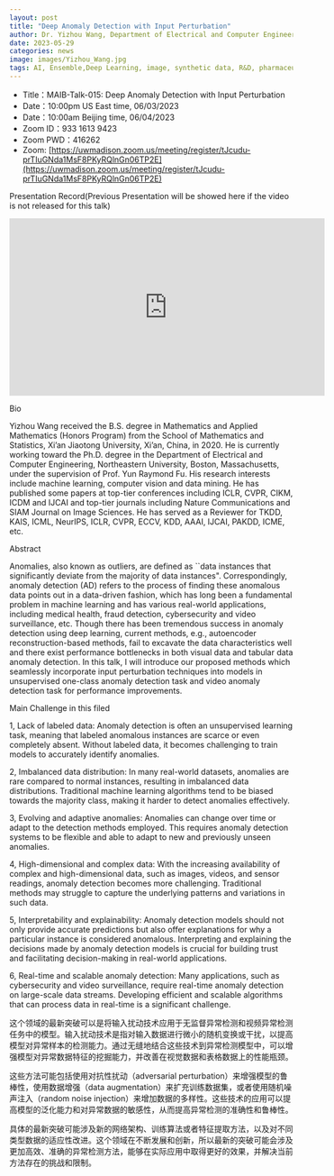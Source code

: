 ```yaml
---
layout: post
title: "Deep Anomaly Detection with Input Perturbation"
author: Dr. Yizhou Wang, Department of Electrical and Computer Engineering, Northeastern University, Boston, Massachusetts
date: 2023-05-29
categories: news
image: images/Yizhou_Wang.jpg
tags: AI, Ensemble,Deep Learning, image, synthetic data, R&D, pharmaceutical, biomedicine
---
```


- Title：MAIB-Talk-015: Deep Anomaly Detection with Input Perturbation
- Date：10:00pm US East time, 06/03/2023
- Date：10:00am Beijing time, 06/04/2023
- Zoom  ID：933 1613 9423
- Zoom PWD：416262
- Zoom: [https://uwmadison.zoom.us/meeting/register/tJcudu-prTIuGNda1MsF8PKyRQlnGn06TP2E](https://uwmadison.zoom.us/meeting/register/tJcudu-prTIuGNda1MsF8PKyRQlnGn06TP2E)

Presentation Record(Previous Presentation will be showed here if the video is not released for this talk)

<p align="center">
<iframe width="560" height="315" src="https://www.youtube.com/embed/EvUnnUppEZ0" title="YouTube video player" frameborder="0" allow="accelerometer; autoplay; clipboard-write; encrypted-media; gyroscope; picture-in-picture" allowfullscreen></iframe>
</p>

Bio

Yizhou Wang received the B.S. degree in Mathematics and Applied Mathematics (Honors Program) from the School of Mathematics and Statistics, Xi’an Jiaotong University, Xi’an, China, in 2020. He is currently working toward the Ph.D. degree in the Department of Electrical and Computer Engineering, Northeastern University, Boston, Massachusetts, under the supervision of Prof. Yun Raymond Fu. His research interests include machine learning, computer vision and data mining. He has published some papers at top-tier conferences including ICLR, CVPR, CIKM, ICDM and IJCAI and top-tier journals including Nature Communications and SIAM Journal on Image Sciences. He has served as a Reviewer for TKDD, KAIS, ICML, NeurIPS, ICLR, CVPR, ECCV, KDD, AAAI, IJCAI, PAKDD, ICME, etc.

Abstract

Anomalies, also known as outliers, are defined as ``data instances that significantly deviate from the majority of data instances". Correspondingly, anomaly detection (AD) refers to the process of finding these anomalous data points out in a data-driven fashion, which has long been a fundamental problem in machine learning and has various real-world applications, including medical health, fraud detection, cybersecurity and video surveillance, etc. Though there has been tremendous success in anomaly detection using deep learning, current methods, e.g., autoencoder reconstruction-based methods, fail to excavate the data characteristics well and there exist performance bottlenecks in both visual data and tabular data anomaly detection. In this talk, I will introduce our proposed methods which seamlessly incorporate input perturbation techniques into models in unsupervised one-class anomaly detection task and video anomaly detection task for performance improvements.

Main Challenge in this filed

1, Lack of labeled data: Anomaly detection is often an unsupervised learning task, meaning that labeled anomalous instances are scarce or even completely absent. Without labeled data, it becomes challenging to train models to accurately identify anomalies.

2, Imbalanced data distribution: In many real-world datasets, anomalies are rare compared to normal instances, resulting in imbalanced data distributions. Traditional machine learning algorithms tend to be biased towards the majority class, making it harder to detect anomalies effectively.

3, Evolving and adaptive anomalies: Anomalies can change over time or adapt to the detection methods employed. This requires anomaly detection systems to be flexible and able to adapt to new and previously unseen anomalies.

4, High-dimensional and complex data: With the increasing availability of complex and high-dimensional data, such as images, videos, and sensor readings, anomaly detection becomes more challenging. Traditional methods may struggle to capture the underlying patterns and variations in such data.

5, Interpretability and explainability: Anomaly detection models should not only provide accurate predictions but also offer explanations for why a particular instance is considered anomalous. Interpreting and explaining the decisions made by anomaly detection models is crucial for building trust and facilitating decision-making in real-world applications.

6, Real-time and scalable anomaly detection: Many applications, such as cybersecurity and video surveillance, require real-time anomaly detection on large-scale data streams. Developing efficient and scalable algorithms that can process data in real-time is a significant challenge.

这个领域的最新突破可以是将输入扰动技术应用于无监督异常检测和视频异常检测任务中的模型。输入扰动技术是指对输入数据进行微小的随机变换或干扰，以提高模型对异常样本的检测能力。通过无缝地结合这些技术到异常检测模型中，可以增强模型对异常数据特征的挖掘能力，并改善在视觉数据和表格数据上的性能瓶颈。

这些方法可能包括使用对抗性扰动（adversarial perturbation）来增强模型的鲁棒性，使用数据增强（data augmentation）来扩充训练数据集，或者使用随机噪声注入（random noise injection）来增加数据的多样性。这些技术的应用可以提高模型的泛化能力和对异常数据的敏感性，从而提高异常检测的准确性和鲁棒性。

具体的最新突破可能涉及新的网络架构、训练算法或者特征提取方法，以及对不同类型数据的适应性改进。这个领域在不断发展和创新，所以最新的突破可能会涉及更加高效、准确的异常检测方法，能够在实际应用中取得更好的效果，并解决当前方法存在的挑战和限制。